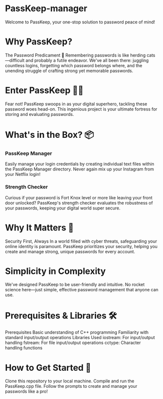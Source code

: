 # PassKeep-manager
Welcome to PassKeep, your one-stop solution to password peace of mind!

# Why PassKeep?
The Password Predicament 🤔
Remembering passwords is like herding cats—difficult and probably a futile endeavor. We've all been there: juggling countless logins, forgetting which password belongs where, and the unending struggle of crafting strong yet memorable passwords.

# Enter PassKeep 🦸‍♂️
Fear not! PassKeep swoops in as your digital superhero, tackling these password woes head-on. This ingenious project is your ultimate fortress for storing and evaluating passwords.

# What's in the Box? 📦
### PassKeep Manager
Easily manage your login credentials by creating individual text files within the PassKeep Manager directory. Never again mix up your Instagram from your Netflix login!

### Strength Checker
Curious if your password is Fort Knox level or more like leaving your front door unlocked? PassKeep's strength checker evaluates the robustness of your passwords, keeping your digital world super secure.

# Why It Matters 🌟
Security First, Always
In a world filled with cyber threats, safeguarding your online identity is paramount. PassKeep prioritizes your security, helping you create and manage strong, unique passwords for every account.

# Simplicity in Complexity
We've designed PassKeep to be user-friendly and intuitive. No rocket science here—just simple, effective password management that anyone can use.

# Prerequisites & Libraries 🛠️
Prerequisites
Basic understanding of C++ programming
Familiarity with standard input/output operations
Libraries Used
iostream: For input/output handling
fstream: For file input/output operations
cctype: Character handling functions

# How to Get Started 🚀
Clone this repository to your local machine.
Compile and run the PassKeep.cpp file.
Follow the prompts to create and manage your passwords like a pro!

